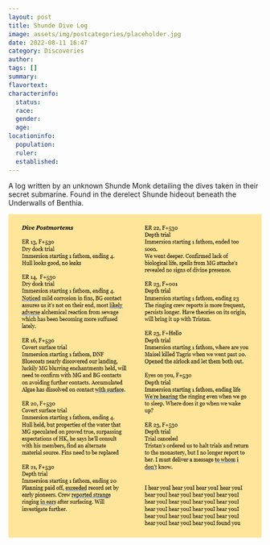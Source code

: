 ```yaml
---
layout: post
title: Shunde Dive Log
image: assets/img/postcategories/placeholder.jpg
date: 2022-08-11 16:47
category: Discoveries
author: 
tags: []
summary: 
flavortext: 
characterinfo:
  status: 
  race: 
  gender: 
  age: 
locationinfo:
  population: 
  ruler: 
  established: 
---
```


A log written by an unknown Shunde Monk detailing the dives taken in their secret submarine. Found in the derelect Shunde hideout beneath the Underwalls of Benthia.

![DiveLog](/assets\img\postcategories\discoveries\shundedivelog.png)